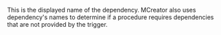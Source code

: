 This is the displayed name of the dependency. MCreator also uses dependency's names to determine if a procedure requires dependencies that are not provided by the trigger.